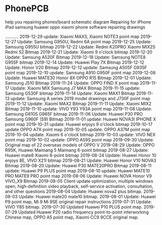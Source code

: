 # PhonePCB
help you repairing phones!board schematic diagram Repairing for iPhone iPad samsung huawei oppo xiaomi phone software repairing drawings


...........
2019-12-29 update: Xiaomi MAX3, Xiaomi NOTE3 point map
2019-12-27 Update: Samsung G950U, Redmi 6A point map
2019-12-25 Update: Samsung G955U bitmap
2019-12-22 Update: Redmi K20PRO Xiaomi MIX2S Redmi S2 Bitmap
2019-12-21 Update: Xiaomi 9 o'clock bitmap
2019-12-20 Update: Samsung A520F Bitmap
2019-12-18 Update: Samsung NOTE8 G955F bitmap
2019-12-14 Update: Huawei Play 7X Bitmap
2019-12-12 Update: Honor V20 Bitmap
2019-12-12 update: Samsung A505F G935F point map
2019-12-10 update: Samsung A910 G950F point map
2019-12-08 Update: Huawei MATE30 Honor 8X OPPO R15 Bitmap
2019-12-01 Update: Samsung J510 Bitmap
2019-11-24 Update: OPPO FIND X point map
2019-11-17 Update: Xiaomi MIX Samsung J7 MAX Bitmap
2019-11-15 update: Samsung G530F bitmap
2019-11-14 Update: Xiaomi MAX1 Bitmap
2019-11-13 update: Samsung A series 2019 model drawings and J730F point map
2019-11-12 Update: Xiaomi MAX2 Bitmap
2019-11-11 Update: Xiaomi MIX2 Bitmap
2019-11-10 update: VIVO Y93 Y93A point map
2019-11-08 Update: Samsung G610S G965F bitmap
2019-11-06 Update: Huawei P30 PRO Samsung G960F (S9) Bitmap
2019-11-01 update: Huawei NOVA3I IPHONE X point map
2019-10-31 update: Huawei enjoys 9 o'clock bitmap
2019-10-17 update OPPO A7X point map
2019-10-05 update: OPPO A37M point map
2019-10-04 update: Xiaomi 6 o'clock bitmap
2019-10-03 update: VIVO NEX point map
2019-10-02 update: OPPO A59S point map
2019-09-30 Update: Original map of 22 overseas models of OPPO V
2019-08-29 Update: OPPO R9SK, Huawei Maimang 5 Maimang 6-point bitmap
2019-08-27 Update: Huawei mate8 Xiaomi 8-point bitmap
2019-08-24 Update: Huawei Honor 10 enjoys 8E, VIVO X21I bitmap
2019-08-21 Update: Huawei Honor V10 NOVA3 Bitmap
2019-08-20 Update: Huawei P30 MATE20PRO Bitmap
2019-08-11 update: Huawei P9 PLUS point map
2019-08-10 update: Huawei MATE10 PRO MATE9 PRO point map
2019-08-06 Update: Huawei NOVA Honor V9 VIVO_X9 Bitmap
2019-08-05 Client update optimization, multiple windows open, high-definition video playback, self-service activation, consultation, and other questions
2019-08-04 Update: Huawei nova2 plus bitmap.
2019-08-03 Update: Huawei mate20 mate10 bitmap.
2019-08-01 Update: Huawei P9 point map, Mi 9 Mi 9SE original repair instructions
2019-07-31 Update: VIVO Y85 bitmap.
2019-07-30 Updated Huawei P10 PLUS point map.
2019-07-29 Updated Huawei P20 radio frequency point-to-point interworking Chinese map, OPPO A5 point map, Xiaomi CC9 9CCE original map.
